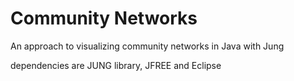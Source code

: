 Community Networks
==================

An approach to visualizing community networks in Java with Jung


dependencies are JUNG library, JFREE and Eclipse
